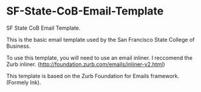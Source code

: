 # SF-State-CoB-Email-Template
SF State CoB Email Template.

This is the basic email template used by the San Francisco State College of Business.

To use this template, you will need to use an email inliner. I reccomend the Zurb inliner. (http://foundation.zurb.com/emails/inliner-v2.html)

This template is based on the Zurb Foundation for Emails framework. (Formely Ink).
